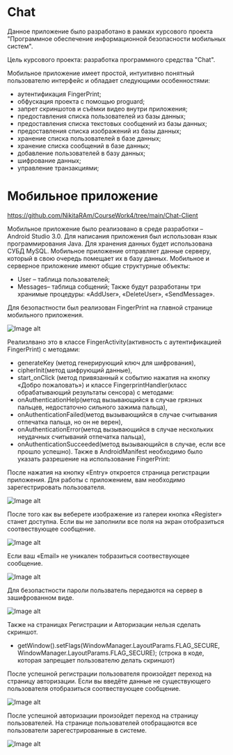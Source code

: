 # Chat
Данное приложение было разработано в рамках курсового проекта "Программное обеспечение информационной безопасности мобильных систем".

Цель курсового проекта: разработка программного средства "Chat".

Мобильное приложение имеет простой, интуитивно понятный пользователю интерфейс и обладает следующими особенностями:

+ аутентификация FingerPrint;
+ обфускация проекта с помощью proguard;
+ запрет скриншотов и съёмки видео внутри приложения;
+ предоставления списка пользователей из базы данных;
+ предоставления списка текстовых сообщений из базы данных;
+ предоставления списка изображений из базы данных;
+ хранение списка пользователей в базе данных;
+ хранение списка сообщений в базе данных;
+ добавление пользователей в базу данных;
+ шифрование данных;
+ управление транзакциями;

# Мобильное приложение
https://github.com/NikitaRAm/CourseWork4/tree/main/Chat-Client

Мобильное приложение было реализовано в среде разработки – Android Studio 3.0. Для написания приложения был использован язык программирования Java.
Для хранения данных будет использована СУБД MySQL. Мобильное приложение отправляет данные серверу, который в свою очередь помещает их в базу данных.
Мобильное и серверное приложение имеют общие структурные объекты:
+ User – таблица пользователей;
+ Messages– таблица собщений;
Также будут разработаны три хранимые процедуры: «AddUser», «DeleteUser»,
«SendMessage».

Для безопастности был реализован FingerPrint на главной странице мобильного приложения.

![Image alt](https://github.com/NikitaRAm/CourseWork4/blob/main/images/1.jpg)

Реализлвано это в классе FingerActivity(активность с аутентификацией FingerPrint) с методами: 
+ generateKey (метод генерирующий ключ для шифрования), 
+ cipherInit(метод шифрующий данные), 
+ start_onClick (метод привязанный к событию нажатия на кнопку «Добро пожаловать») 
и классе FingerprintHandler(класс обрабатывающий результаты сенсора) с методами: 
+ onAuthenticationHelp(метод вызывающийся в случае грязных пальцев, недостаточно сильного зажима пальца), 
+ onAuthenticationFailed(метод вызывающийся в случае считывания отпечатка пальца, но он не верен),
+ onAuthenticationError(метод вызывающийся в случае нескольких неудачных считываний отпечатка пальца),
+ onAuthenticationSucceeded(метод вызывающийся в случае, если все прошло успешно).
Также в AndroidManifest необходимо было указать разрешение на использование FingerPrint: <uses-permission android:name="android.permission.USE_FINGERPRINT" />

После нажатия на кнопку «Entry» откроется страница регистрации приложения. Для работы с приложением, вам необходимо зарегестрировать пользователя.

![Image alt](https://github.com/NikitaRAm/CourseWork4/blob/main/images/2.jpg)

После того как вы веберете изображение из галереи кнопка «Register» станет доступна. Если вы не заполнили все поля на экран отобразиться соотвествующее сообщение.

![Image alt](https://github.com/NikitaRAm/CourseWork4/blob/main/images/3.jpg)

Eсли ваш «Email» не уникален тобразиться соотвествующее сообщение.

![Image alt](https://github.com/NikitaRAm/CourseWork4/blob/main/images/4.jpg)

Для безопастности пароли пользватель передаются на сервер в зашифрованном виде. 

![Image alt](https://github.com/NikitaRAm/CourseWork4/blob/main/images/6.jpg)

Также на страницах Регистрации и Авторизации нельзя сделать скриншот.

+ getWindow().setFlags(WindowManager.LayoutParams.FLAG_SECURE, WindowManager.LayoutParams.FLAG_SECURE); (строка в коде, которая запрещает пользователю делать скриншот)

После успешной регистрации пользователя произойдет переход на страницу авторизации. Если вы введёте данные не существующего пользователя отобразиться соотвествующее сообщение.

![Image alt](https://github.com/NikitaRAm/CourseWork4/blob/main/images/5.jpg)

После успешной авторизации произойдет переход на страницу пользователей. На странице пользователей отобращаются все пользователи зарегестрированные в системе.

![Image alt](https://github.com/NikitaRAm/CourseWork4/blob/main/images/7.jpg)


